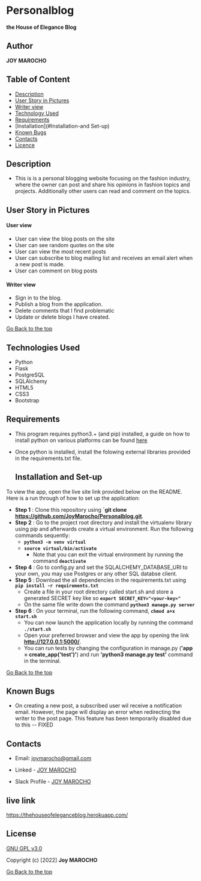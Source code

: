 # Personalblog
**the House of Elegance Blog**
## Author 
**JOY MAROCHO**
## Table of Content
+ [Description](#description)
+ [User Story in Pictures](#User-Story-in-Pictures)
+ [Writer view](#Writer-view)
+ [Technology Used](#technology-used)
+ [Requirements](#Requirements)
+ [Installation](#Installation-and Set-up)
+ [Known Bugs](#Known-Bugs)
+ [Contacts](#Contacts)
+ [Licence](#licence)


## Description 
- This is is a personal blogging website focusing on the fashion industry, where the owner can post and share his opinions in fashion topics and projects. Additionally other users can read and comment on the topics.

## User Story in Pictures
####  User view
* User can view the blog posts on the site
* User can see random quotes on the site
* User can view the most recent posts
* User can subscribe to blog mailing list and receives an email alert when a new post is made.
* User can comment on blog posts

####  Writer view
* Sign in to the blog.
* Publish a blog from the application.
* Delete comments that I find problematic
* Update or delete blogs I have created.

[Go Back to the top](#PersonalBlog)

## Technologies Used
* Python 
* Flask 
* PostgreSQL 
* SQLAlchemy
* HTML5  
* CSS3
* Bootstrap  

## Requirements
* This program requires python3.+ (and pip) installed, a guide on how to install python on various platforms can be found [here](https://www.python.org/)
* Once python is installed, install the folowing external libraries provided in the requirements.txt file.

    ## Installation and Set-up
To view the app, open the live site link provided below on the README.
Here is a run through of how to set up the application:
* **Step 1** : Clone this repository using **`git clone https://github.com/JoyMarocho/Personalblog.git**.
* **Step 2** : Go to the project root directory and install the virtualenv library using pip and afterwards create a virtual environment. Run the following commands sequently:
    * **`python3 -m venv virtual`**
    * **`source virtual/bin/activate`**
        * Note that you can exit the virtual environment by running the command **`deactivate`**
* **Step 4** : Go to config.py and set the SQLALCHEMY_DATABASE_URI to your own, you may use Postgres or any other SQL databse client.
* **Step 5** : Download the all dependencies in the requirements.txt using **`pip install -r requirements.txt`**
    * Create a file in your root directory called start.sh and store a generated SECRET key like so **`export SECRET_KEY="<your-key>"`**
    * On the same file write down the command **`python3 manage.py server`** 
* **Step 6** : On your terminal, run the following command, **`chmod a+x start.sh`**
    * You can now launch the application locally by running the command **`./start.sh`** 
    * Open your preferred browser and view the app by opening the link **http://127.0.0.1:5000/**.
    * You can run tests by changing the configuration in manage.py (**'app = create_app('test')'**) and run **'python3 manage.py test'** command in the terminal.

[Go Back to the top](#PersonalBlog)

## Known Bugs
* On creating a new post, a subscribed user wil receive a notification email. However, the page will display an error when redirecting the writer to the post page. This feature has been temporarily disabled due to this -- FIXED

## Contacts 
 -  Email: joymarocho@gmail.com

 -  Linked - [JOY MAROCHO](https://www.linkedin.com/in/joy-marocho-553b3b12a/)

 -  Slack Profile - [JOY MAROCHO](https://app.slack.com/client/T0101L740P4/D0330AQB1PSlack%20Profile%20-%20[JOY%20MAROCHO](https://app.slack.com/client/T077KKCG6/GLRQR61NW/user_profile/UKXhttps://app.slack.com/client/T0101L740P4/D0330AQB1PSlack%20Profile%20-%20[JOY%20MAROCHO](https://app.slack.com/client/T077KKCG6/GLRQR61NW/user_profile/UKXCHMCNP?cdn_fallback=1)WCHMCNP?cdn_fallback=1)W)
## live link 
https://thehouseofeleganceblog.herokuapp.com/

## License
[GNU GPL v3.0](./LICENSE)

Copyright (c) [2022] **Joy MAROCHO**

[Go Back to the top](#PersonalBlog)